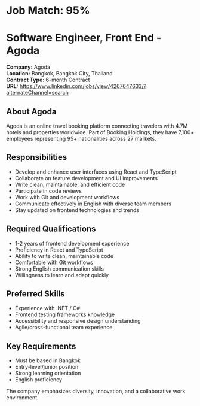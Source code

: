 # Job Match: 95%

# Software Engineer, Front End - Agoda

**Company:** Agoda  
**Location:** Bangkok, Bangkok City, Thailand  
**Contract Type:** 6-month Contract  
**URL:** https://www.linkedin.com/jobs/view/4267647633/?alternateChannel=search

## About Agoda
Agoda is an online travel booking platform connecting travelers with 4.7M hotels and properties worldwide. Part of Booking Holdings, they have 7,100+ employees representing 95+ nationalities across 27 markets.

## Responsibilities
- Develop and enhance user interfaces using React and TypeScript
- Collaborate on feature development and UI improvements
- Write clean, maintainable, and efficient code
- Participate in code reviews
- Work with Git and development workflows
- Communicate effectively in English with diverse team members
- Stay updated on frontend technologies and trends

## Required Qualifications
- 1-2 years of frontend development experience
- Proficiency in React and TypeScript
- Ability to write clean, maintainable code
- Comfortable with Git workflows
- Strong English communication skills
- Willingness to learn and adapt quickly

## Preferred Skills
- Experience with .NET / C#
- Frontend testing frameworks knowledge
- Accessibility and responsive design understanding
- Agile/cross-functional team experience

## Key Requirements
- Must be based in Bangkok
- Entry-level/junior position
- Strong learning orientation
- English proficiency

The company emphasizes diversity, innovation, and a collaborative work environment.